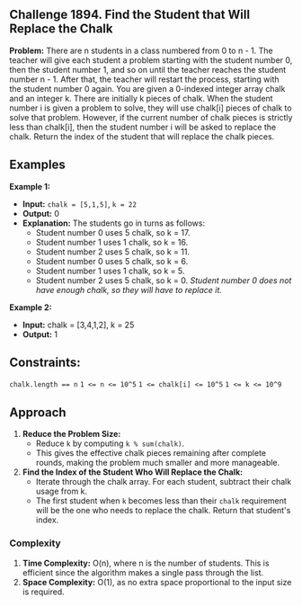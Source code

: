 ## Challenge 1894. Find the Student that Will Replace the Chalk

**Problem:** There are n students in a class numbered from 0 to n - 1. The teacher will give each student a problem starting with the student number 0, then the student number 1, and so on until the teacher reaches the student number n - 1. After that, the teacher will restart the process, starting with the student number 0 again.
You are given a 0-indexed integer array chalk and an integer k. There are initially k pieces of chalk. When the student number i is given a problem to solve, they will use chalk[i] pieces of chalk to solve that problem. However, if the current number of chalk pieces is strictly less than chalk[i], then the student number i will be asked to replace the chalk.
Return the index of the student that will replace the chalk pieces.

## Examples

**Example 1:**

- **Input:** `chalk = [5,1,5]`, `k = 22`
- **Output:** 0
- **Explanation:** The students go in turns as follows:
  - Student number 0 uses 5 chalk, so k = 17.
  - Student number 1 uses 1 chalk, so k = 16.
  - Student number 2 uses 5 chalk, so k = 11.
  - Student number 0 uses 5 chalk, so k = 6.
  - Student number 1 uses 1 chalk, so k = 5.
  - Student number 2 uses 5 chalk, so k = 0.
*Student number 0 does not have enough chalk, so they will have to replace it.*

**Example 2:**

- **Input:** chalk = [3,4,1,2], k = 25
- **Output:** 1
 
## Constraints:

`chalk.length == n`
`1 <= n <= 10^5`
`1 <= chalk[i] <= 10^5`
`1 <= k <= 10^9`

## Approach

1. **Reduce the Problem Size:**
   - Reduce `k` by computing `k % sum(chalk)`.
   - This gives the effective chalk pieces remaining after complete rounds, making the problem much smaller and more manageable.
3. **Find the Index of the Student Who Will Replace the Chalk:**
   - Iterate through the chalk array. For each student, subtract their chalk usage from k.
   - The first student when `k` becomes less than their `chalk` requirement will be the one who needs to replace the chalk. Return that student's index.

### Complexity

1. **Time Complexity:** O(n), where n is the number of students. This is efficient since the algorithm makes a single pass through the list.
2. **Space Complexity:** O(1), as no extra space proportional to the input size is required.

